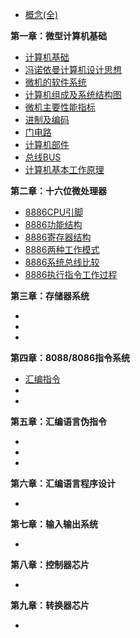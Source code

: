 - [概念(全)]()

**第一章：微型计算机基础**

- [计算机基础](第一章/计算机基础.md)
- [冯诺依曼计算机设计思想](第一章/冯诺依曼计算机设计思想.md)
- [微机的软件系统](第一章/微机的软件系统.md)
- [计算机组成及系统结构图](第一章/计算机组成及系统结构图.md)
- [微机主要性能指标](第一章/微机主要性能指标.md)
- [进制及编码](第一章/进制及编码.md)
- [门电路](第一章/门电路.md)
- [计算机部件](第一章/计算机部件.md)
- [总线BUS](第一章/总线.md)
- [计算机基本工作原理](第一章/计算机基本工作原理.md)

**第二章：十六位微处理器**

- [8886CPU引脚]()
- [8886功能结构]()
- [8886寄存器结构]()
- [8886两种工作模式]()
- [8886系统总线比较]()
- [8886执行指令工作过程]()

**第三章：存储器系统**

- 
- 
- 

**第四章：8088/8086指令系统**

- [汇编指令]()
- 
- 

**第五章：汇编语言伪指令**

- 
- 
- 

**第六章：汇编语言程序设计**

- 

**第七章：输入输出系统**

- 

**第八章：控制器芯片**

- 

**第九章：转换器芯片**

- 